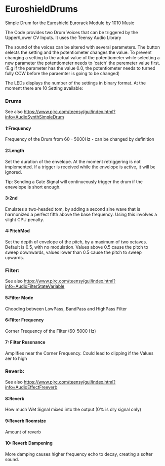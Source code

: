# EuroshieldDrums
Simple Drum for the Euroshield Eurorack Module by 1010 Music

The Code provides two Drum Voices that can be triggered by the Upper/Lower CV Inputs. It uses the Teensy Audio Library

The sound of the voices can be altered with several parameters. The button selects the setting and the potentiometer changes the value. To prevent changing a setting to the actual value of the potentiometer while selecting a new parameter the potentiometer needs to 'catch' the peremeter value first. (E.g if the parameter has the value 0.0, the potentiometer needs to turned fully CCW before the paraemter is going to be changed)

The LEDs displays the number of the settings in binary format. At the moment there are 10 Setting available:
### Drums
See also https://www.pjrc.com/teensy/gui/index.html?info=AudioSynthSimpleDrum

#### 1:Frequency
Frequency of the Drum from 60 - 5000Hz - can be changed by definition

#### 2:Length
Set the duration of the envelope. At the moment retriggering is not implemented. If a trigger is received while the envelope is active, it will be ignored.

Tip: Sending a Gate Signal will continueously trigger the drum if the enevelope is short enough.

#### 3:2nd
Emulates a two-headed tom, by adding a second sine wave that is harmonized a perfect fifth above the base frequency. Using this involves a slight CPU penalty. 

#### 4:PitchMod 
Set the depth of envelope of the pitch, by a maximum of two octaves. Default is 0.5, with no modulation. Values above 0.5 cause the pitch to sweep downwards, values lower than 0.5 cause the pitch to sweep upwards. 

### Filter:
See also https://www.pjrc.com/teensy/gui/index.html?info=AudioFilterStateVariable

#### 5:Filter Mode
Chooding between LowPass, BandPass and HighPass Filter

#### 6:Filter Frequency
Corner Frequency of the Filter (60-5000 Hz)

#### 7: Filter Resonance
Amplifies near the Corner Frequency. Could lead to clipping if the Values aer to high

### Reverb:
See also https://www.pjrc.com/teensy/gui/index.html?info=AudioEffectFreeverb
#### 8:Reverb
How much Wet Signal mixed into the output (0% is dry signal only)

#### 9:Reverb Roomsize
Amount of reverb

#### 10: Reverb Dampening
More damping causes higher frequency echo to decay, creating a softer sound.
